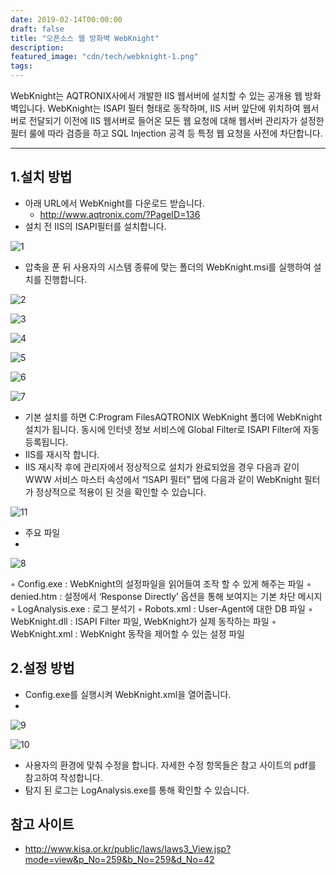 ```yaml
---
date: 2019-02-14T00:00:00
draft: false
title: "오픈소스 웹 방화벽 WebKnight"
description: 
featured_image: "cdn/tech/webknight-1.png"
tags: 
---
```


WebKnight는 AQTRONIX사에서 개발한 IIS 웹서버에 설치할 수 있는 공개용 웹 방화벽입니다.
WebKnight는 ISAPI 필터 형태로 동작하며, IIS 서버 앞단에 위치하여 웹서버로 전달되기 이전에
IIS 웹서버로 들어온 모든 웹 요청에 대해 웹서버 관리자가 설정한 필터 룰에 따라 검증을 하고
SQL Injection 공격 등 특정 웹 요청을 사전에 차단합니다.

<!--more-->
---

## 1.설치 방법

* 아래 URL에서 WebKnight를 다운로드 받습니다.
  * http://www.aqtronix.com/?PageID=136
* 설치 전 IIS의 ISAPI필터를 설치합니다.

![1](https://github.com/user-attachments/assets/0ec025e7-4030-4e5e-aff9-c495b1d7bdb6)

* 압축을 푼 뒤 사용자의 시스템 종류에 맞는 폴더의 WebKnight.msi를 실행하여 설치를 진행합니다.

![2](https://github.com/user-attachments/assets/9610a9b2-5417-43d0-aae6-3ef5b6c2aa53)

![3](https://github.com/user-attachments/assets/740b2ea0-7167-44ce-9b17-e9f6882539e9)

![4](https://github.com/user-attachments/assets/47f19d94-1215-4150-bbcf-62fb46eb0fc6)

![5](https://github.com/user-attachments/assets/9295e393-8929-44ad-a873-ebe83b1d7691)

![6](https://github.com/user-attachments/assets/bb4b7224-891a-44ab-b3cf-3c42fd648998)

![7](https://github.com/user-attachments/assets/22a39a97-cb9f-4c75-b65f-b5361574e563)





* 기본 설치를 하면 C:Program FilesAQTRONIX WebKnight 폴더에 WebKnight설치가 됩니다.
동시에 인터넷 정보 서비스에 Global Filter로 ISAPI Filter에 자동 등록됩니다.
* IIS를 재시작 합니다.
* IIS 재시작 후에 관리자에서 정상적으로 설치가 완료되었을 경우 다음과 같이 WWW 서비스 마스터 속성에서 “ISAPI 필터” 탭에 다음과 같이 WebKnight 필터가 정상적으로 적용이 된 것을 확인할 수 있습니다.

![11](https://github.com/user-attachments/assets/a523d618-464e-41db-aa9c-aabc3e4256b0)


* 주요 파일
* 
![8](https://github.com/user-attachments/assets/3bf3d6b5-7d7a-4dff-8514-d09b96fae294)


◦ Config.exe : WebKnight의 설정파일을 읽어들여 조작 할 수 있게 해주는 파일
◦ denied.htm : 설정에서 ‘Response Directly’ 옵션을 통해 보여지는 기본 차단 메시지
◦ LogAnalysis.exe : 로그 분석기
◦ Robots.xml : User-Agent에 대한 DB 파일
◦ WebKnight.dll : ISAPI Filter 파일, WebKnight가 실제 동작하는 파일
◦ WebKnight.xml : WebKnight 동작을 제어할 수 있는 설정 파일

 

## 2.설정 방법

* Config.exe를 실행시켜 WebKnight.xml을 열어줍니다.
* 
![9](https://github.com/user-attachments/assets/e266d06d-f6d4-49c8-88f9-3dd735aaf3d9)

![10](https://github.com/user-attachments/assets/bd9b4f78-b37e-43b7-9ebe-22f70559a58f)


* 사용자의 환경에 맞춰 수정을 합니다.
자세한 수정 항목들은 참고 사이트의 pdf를 참고하여 작성합니다.
* 탐지 된 로그는 LogAnalysis.exe를 통해 확인할 수 있습니다.

## 참고 사이트
* http://www.kisa.or.kr/public/laws/laws3_View.jsp?mode=view&p_No=259&b_No=259&d_No=42
